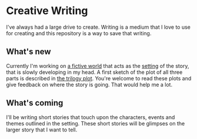 Creative Writing
================

I've always had a large drive to create.
Writing is a medium that I love to use for creating and this repository is a way to save that writing.


What's new
----------

Currently I'm working on [a fictive world](setting/the-valley.md) that acts as the [setting](setting/index.md) of the story,
that is slowly developing in my head.
A first sketch of the plot of all three parts is described in [the trilogy plot](main/plot-trilogy.md).
You're welcome to read these plots and give feedback on where the story is going. That would help me a lot.


What's coming
-------------

I'll be writing short stories that touch upon the characters, events and themes outlined in the setting.
These short stories will be glimpses on the larger story that I want to tell.
